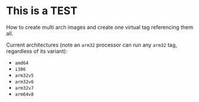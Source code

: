 # This is a TEST #
How to create multi arch images and create one virtual tag referencing them all.

Current architectures (note an `arm32` processor can run any `arm32` tag, regardless of its variant):
* `amd64`
* `i386`
* `arm32v5`
* `arm32v6`
* `arm32v7`
* `arm64v8`
